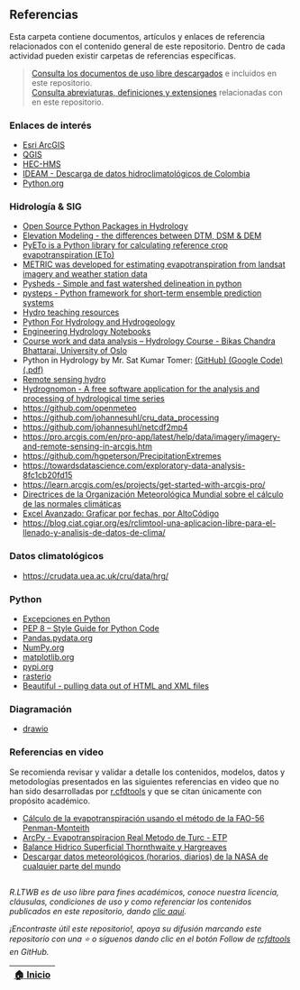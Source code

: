 ## Referencias

Esta carpeta contiene documentos, artículos y enlaces de referencia relacionados con el contenido general de este repositorio. Dentro de cada actividad pueden existir carpetas de referencias específicas.

> [Consulta los documentos de uso libre descargados](.refs) e incluidos en este repositorio.<br>
> [Consulta abreviaturas, definiciones y extensiones](Definitios.md) relacionadas con en este repositorio.


### Enlaces de interés

* [Esri ArcGIS](https://www.arcgis.com/)
* [QGIS](https://qgis.org/)
* [HEC-HMS](https://www.hec.usace.army.mil/software/hec-hms/)
* [IDEAM - Descarga de datos hidroclimatológicos de Colombia](http://dhime.ideam.gov.co/atencionciudadano/)
* [Python.org](https://www.python.org/)


### Hidrología & SIG

* [Open Source Python Packages in Hydrology](https://github.com/raoulcollenteur/Python-Hydrology-Tools)
* [Elevation Modeling - the differences between DTM, DSM & DEM](https://support.plexearth.com/hc/en-us/articles/4642425453201-Elevation-Modeling-the-differences-between-DTM-DSM-DEM#:~:text=The%20main%20difference%20between%20the,features%20on%20the%20earth's%20surface.) 
* [PyETo is a Python library for calculating reference crop evapotranspiration (ETo)](https://github.com/woodcrafty/PyETo)
* [METRIC was developed for estimating evapotranspiration from landsat imagery and weather station data](https://github.com/NASA-DEVELOP/METRIC)
* [Pysheds - Simple and fast watershed delineation in python](https://github.com/mdbartos/pysheds)
* [pysteps - Python framework for short-term ensemble prediction systems](https://github.com/pySTEPS/pysteps)
* [Hydro teaching resources](https://github.com/LaurelOak/hydro-teaching-resources)
* [Python For Hydrology and Hydrogeology](https://github.com/AustralianWaterSchool/PythonForHydrologyAndHydrogeology)
* [Engineering Hydrology Notebooks](https://github.com/dankovacek/Engineering_Hydrology_Notebooks)
* [Course work and data analysis – Hydrology Course - Bikas Chandra Bhattarai, University of Oslo](https://github.com/bikasbhattarai/Course-work-and-data-analysis)
* Python in Hydrology by Mr. Sat Kumar Tomer: [(GitHub) ](https://github.com/livingworld/Python-in-Hydrology)[(Google Code) ](https://code.google.com/archive/p/python-in-hydrology/downloads)[(.pdf)](https://github.com/rcfdtools/R.LTWB/blob/main/.refs/book_0.1.0.pdf)
* [Remote sensing hydro](https://github.com/rg-smith/remote-sensing-hydro)
* [Hydrognomon - A free software application for the analysis and processing of hydrological time series](https://github.com/openmeteo/hydrognomon/releases)
* https://github.com/openmeteo
* https://github.com/johannesuhl/cru_data_processing
* https://github.com/johannesuhl/netcdf2mp4
* https://pro.arcgis.com/en/pro-app/latest/help/data/imagery/imagery-and-remote-sensing-in-arcgis.htm
* https://github.com/hgpeterson/PrecipitationExtremes
* https://towardsdatascience.com/exploratory-data-analysis-8fc1cb20fd15
* https://learn.arcgis.com/es/projects/get-started-with-arcgis-pro/
* [Directrices de la Organización Meteorológica Mundial sobre el cálculo de las normales climáticas](https://library.wmo.int/doc_num.php?explnum_id=4167)
* [Excel Avanzado: Graficar por fechas, por AltoCódigo](https://www.youtube.com/watch?v=dQ19rKbA05o)
* https://blog.ciat.cgiar.org/es/rclimtool-una-aplicacion-libre-para-el-llenado-y-analisis-de-datos-de-clima/


### Datos climatológicos

* https://crudata.uea.ac.uk/cru/data/hrg/


### Python

* [Excepciones en Python](https://docs.python.org/3/library/exceptions.html)
* [PEP 8 – Style Guide for Python Code](https://peps.python.org/pep-0008/#naming-conventions)
* [Pandas.pydata.org](https://pandas.pydata.org/)
* [NumPy.org](https://pandas.pydata.org/)
* [matplotlib.org](https://matplotlib.org/)
* [pypi.org](https://pypi.org/)
* [rasterio](https://pypi.org/project/rasterio/)
* [Beautiful - pulling data out of HTML and XML files](https://www.crummy.com/software/BeautifulSoup/bs4/doc/)
 

### Diagramación

* [drawio](https://app.diagrams.net/)


### Referencias en video

Se recomienda revisar y validar a detalle los contenidos, modelos, datos y metodologías presentados en las siguientes referencias en video que no han sido desarrolladas por [r.cfdtools](https://github.com/rcfdtools) y que se citan únicamente con propósito académico.

* [Cálculo de la evapotranspiración usando el método de la FAO-56 Penman-Monteith](https://www.youtube.com/watch?v=p4AqIbWmI6o)
* [ArcPy - Evapotranspiracion Real Metodo de Turc - ETP](https://www.youtube.com/watch?v=Q5amoxRNZj0)
* [Balance Hidrico Superficial Thornthwaite y Hargreaves](https://www.youtube.com/watch?v=a9DwqZESK68)
* [Descargar datos meteorológicos (horarios, diarios) de la NASA de cualquier parte del mundo](https://youtu.be/aw-jtT9tmpE)


##

_R.LTWB es de uso libre para fines académicos, conoce nuestra licencia, cláusulas, condiciones de uso y como referenciar los contenidos publicados en este repositorio, dando [clic aquí](https://github.com/rcfdtools/R.LTWB/wiki/License)._

_¡Encontraste útil este repositorio!, apoya su difusión marcando este repositorio con una ⭐ o síguenos dando clic en el botón Follow de [rcfdtools](https://github.com/rcfdtools) en GitHub._

| [:house: Inicio](Readme.md) |
|--------------------------------|